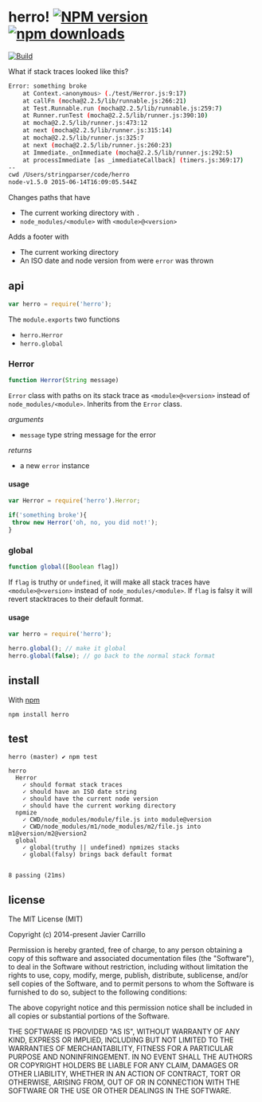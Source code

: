 # herro! [![NPM version][badge-npm]][link-npm][![npm downloads][badge-donwloads]][link-npm]

[![Build][badge-build]][link-build]

What if stack traces looked like this?

```sh
Error: something broke
    at Context.<anonymous> (./test/Herror.js:9:17)
    at callFn (mocha@2.2.5/lib/runnable.js:266:21)
    at Test.Runnable.run (mocha@2.2.5/lib/runnable.js:259:7)
    at Runner.runTest (mocha@2.2.5/lib/runner.js:390:10)
    at mocha@2.2.5/lib/runner.js:473:12
    at next (mocha@2.2.5/lib/runner.js:315:14)
    at mocha@2.2.5/lib/runner.js:325:7
    at next (mocha@2.2.5/lib/runner.js:260:23)
    at Immediate._onImmediate (mocha@2.2.5/lib/runner.js:292:5)
    at processImmediate [as _immediateCallback] (timers.js:369:17)
--
cwd /Users/stringparser/code/herro
node-v1.5.0 2015-06-14T16:09:05.544Z
```
Changes paths that have
 - The current working directory with `.`
 - `node_modules/<module>` with `<module>@<version>`

Adds a footer with
 - The current working directory
 - An ISO date and node version from were `error` was thrown

## api
```js
var herro = require('herro');
```

The `module.exports` two functions
 - `herro.Herror`
 - `herro.global`

### Herror
```js
function Herror(String message)
```
`Error` class with paths on its stack trace as `<module>@<version>`
instead of `node_modules/<module>`. Inherits from the `Error` class.

_arguments_
- `message` type string message for the error

_returns_
- a new `error` instance

#### usage
```js
var Herror = require('herro').Herror;

if('something broke'){
 throw new Herror('oh, no, you did not!');
}
```

### global
```js
function global([Boolean flag])
```

If `flag` is truthy or `undefined`, it will make all stack traces
have `<module>@<version>` instead of `node_modules/<module>`. If `flag` is falsy it will revert stacktraces to their default format.

#### usage
```js
var herro = require('herro');

herro.global(); // make it global
herro.global(false); // go back to the normal stack format
```

## install

With [npm](https://www.npmjs.com)

```
npm install herro
```

## test

```
herro (master) ✔ npm test

herro
  Herror
    ✓ should format stack traces
    ✓ should have an ISO date string
    ✓ should have the current node version
    ✓ should have the current working directory
  npmize
    ✓ CWD/node_modules/module/file.js into module@version
    ✓ CWD/node_modules/m1/node_modules/m2/file.js into m1@version/m2@version2
  global
    ✓ global(truthy || undefined) npmizes stacks
    ✓ global(falsy) brings back default format


8 passing (21ms)
```

## license

The MIT License (MIT)

Copyright (c) 2014-present Javier Carrillo

Permission is hereby granted, free of charge, to any person obtaining a copy of this software and associated documentation files (the "Software"), to deal in the Software without restriction, including without limitation the rights to use, copy, modify, merge, publish, distribute, sublicense, and/or sell copies of the Software, and to permit persons to whom the Software is furnished to do so, subject to the following conditions:

The above copyright notice and this permission notice shall be included in all copies or substantial portions of the Software.

THE SOFTWARE IS PROVIDED "AS IS", WITHOUT WARRANTY OF ANY KIND, EXPRESS OR IMPLIED, INCLUDING BUT NOT LIMITED TO THE WARRANTIES OF MERCHANTABILITY, FITNESS FOR A PARTICULAR PURPOSE AND NONINFRINGEMENT. IN NO EVENT SHALL THE AUTHORS OR COPYRIGHT HOLDERS BE LIABLE FOR ANY CLAIM, DAMAGES OR OTHER LIABILITY, WHETHER IN AN ACTION OF CONTRACT, TORT OR OTHERWISE, ARISING FROM, OUT OF OR IN CONNECTION WITH THE SOFTWARE OR THE USE OR OTHER DEALINGS IN THE SOFTWARE.

<!-- links, etc -->

[link-npm]: http://www.npmjs.org/package/herro
[link-build]: https://travis-ci.org/stringparser/herro/builds

[badge-npm]: http://img.shields.io/npm/v/herro.svg?style=flat-square
[badge-build]: http://img.shields.io/travis/stringparser/herro/master.svg?style=flat-square
[badge-donwloads]: http://img.shields.io/npm/dm/herro.svg?style=flat-square
